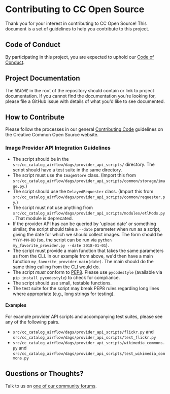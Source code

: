 # Contributing to CC Open Source

Thank you for your interest in contributing to CC Open Source! This document is
a set of guidelines to help you contribute to this project.

## Code of Conduct

By participating in this project, you are expected to uphold our [Code of
Conduct][code_of_conduct].

[code_of_conduct]:https://creativecommons.github.io/community/code-of-conduct/

## Project Documentation

The `README` in the root of the repository should contain or link to
project documentation. If you cannot find the documentation you're
looking for, please file a GitHub issue with details of what
you'd like to see documented.

## How to Contribute

Please follow the processes in our general [Contributing Code][contributing]
guidelines on the Creative Common Open Source website.

[contributing]:https://creativecommons.github.io/contributing-code/

### Image Provider API Integration Guidelines

- The script should be in the `src/cc_catalog_airflow/dags/provider_api_scripts/` directory.
  The script should have a test suite in the same directory.
- The script must use the `ImageStore` class.
  (Import this from `src/cc_catalog_airflow/dags/provider_api_scripts/common/storage/image.py`.)
- The script should use the `DelayedRequester` class.
  (Import this from `src/cc_catalog_airflow/dags/provider_api_scripts/common/requester.py`.)
- The script must not use anything from `src/cc_catalog_airflow/dags/provider_api_scripts/modules/etlMods.py`.
  That module is deprecated.
- If the provider API has can be queried by 'upload date' or something similar,
  the script should take a `--date` parameter when run as a script, giving the
  date for which we should collect images. The form should be `YYYY-MM-DD` (so,
  the script can be run via `python my_favorite_provider.py --date 2018-01-01`).
- The script must provide a main function that takes the same parameters as from
  the CLI. In our example from above, we'd then have a main function
  `my_favorite_provider.main(date)`. The main should do the same thing calling
  from the CLI would do.
- The script *must* conform to [PEP8](https://www.python.org/dev/peps/pep-0008/).
  Please use `pycodestyle` (available via `pip install pycodestyle`) to check for compliance.
- The script should use small, testable functions.
- The test suite for the script may break PEP8 rules regarding long lines where
  appropriate (e.g., long strings for testing).

#### Examples
<!-- Do not modify this section. -->

For example provider API scripts and accompanying test suites, please see any
of the following pairs.

- `src/cc_catalog_airflow/dags/provider_api_scripts/flickr.py` and
  `src/cc_catalog_airflow/dags/provider_api_scripts/test_flickr.py`
- `src/cc_catalog_airflow/dags/provider_api_scripts/wikimedia_commons.py` and
  `src/cc_catalog_airflow/dags/provider_api_scripts/test_wikimedia_commons.py`

## Questions or Thoughts?

Talk to us on [one of our community forums][community].

[community]:https://creativecommons.github.io/community/
